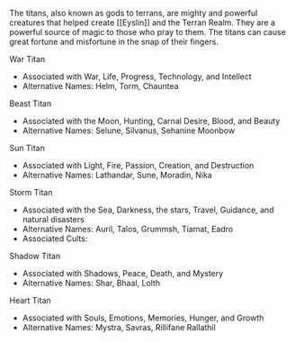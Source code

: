 The titans, also known as gods to terrans, are mighty and powerful creatures that helped create [[Eyslin]] and the Terran Realm. They are a powerful source of magic to those who pray to them. The titans can cause great fortune and misfortune in the snap of their fingers.

War Titan
- Associated with War, Life, Progress, Technology, and Intellect
- Alternative Names: Helm, Torm, Chauntea

Beast Titan
- Associated with the Moon, Hunting, Carnal Desire, Blood, and Beauty 
- Alternative Names: Selune, Silvanus, Sehanine Moonbow

Sun Titan
- Associated with Light, Fire, Passion, Creation, and Destruction
- Alternative Names: Lathandar, Sune, Moradin, Nika

Storm Titan 
- Associated with the Sea, Darkness, the stars, Travel, Guidance, and natural disasters
- Alternative Names: Auril, Talos, Grummsh, Tiamat, Eadro
- Associated Cults:

Shadow Titan
- Associated with Shadows, Peace, Death, and Mystery
- Alternative Names: Shar, Bhaal, Lolth

Heart Titan
- Associated with Souls, Emotions, Memories, Hunger, and Growth
- Alternative Names: Mystra, Savras, Rillifane Rallathil